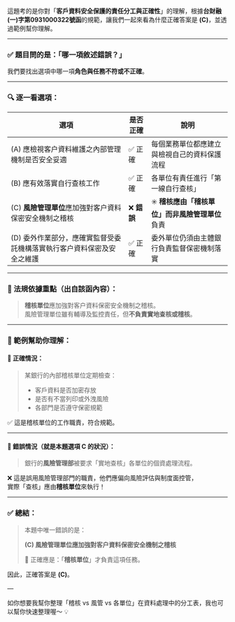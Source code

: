 這題考的是你對「**客戶資料安全保護的責任分工與正確性**」的理解，根據**台財融(一)字第0931000322號函**的規範，讓我們一起來看為什麼正確答案是 **(C)**，並透過範例幫你理解。

---

### ✅ 題目問的是：「**哪一項敘述錯誤？**」

我們要找出選項中哪一項**角色與任務不符或不正確**。

---

### 🔍 逐一看選項：

| 選項 | 是否正確 | 說明 |
|------|----------|------|
| (A) 應檢視客户資料維護之內部管理機制是否安全妥適 | ✅ 正確 | 每個業務單位都應建立與檢視自己的資料保護流程 |
| (B) 應有效落實自行查核工作 | ✅ 正確 | 各單位有責任進行「第一線自行查核」 |
| (C) **風險管理單位**應加強對客户資料保密安全機制之稽核 | ❌ **錯誤** | ✳️ **稽核應由「稽核單位」而非風險管理單位**負責 |
| (D) 委外作業部分，應確實監督受委託機構落實執行客户資料保密及安全之維護 | ✅ 正確 | 委外單位仍須由主體銀行負責監督保密機制落實 |

---

### 📌 法規依據重點（出自該函內容）：

> **稽核單位**應加強對客户資料保密安全機制之稽核。  
> 風險管理單位雖有輔導及監控責任，但**不負責實地查核或稽核**。

---

### 🧩 範例幫助你理解：

#### 🔸 正確情況：

> 某銀行的內部稽核單位定期檢查：  
> - 客戶資料是否加密存放  
> - 是否有不當列印或外洩風險  
> - 各部門是否遵守保密規範  

✅ 這是稽核單位的工作職責，符合規範。

---

#### 🔸 錯誤情況（就是本題選項 C 的狀況）：

> 銀行的**風險管理部**被要求「實地查核」各單位的個資處理流程。

❌ 這是誤用風險管理部門的職責，他們應偏向風險評估與制度面控管，  
實際「查核」應由**稽核單位**來執行！

---

### ✅ 總結：

> 本題中唯一錯誤的是：
>
> **(C) 風險管理單位應加強對客户資料保密安全機制之稽核**
>
> 🔁 正確應是：「**稽核單位**」才負責這項任務。

因此，正確答案是 **(C)**。

—

如你想要我幫你整理「稽核 vs 風管 vs 各單位」在資料處理中的分工表，我也可以幫你快速整理喔～ 💡